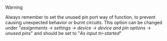 > [!WARNING]
> Always remember to set the unused pin port way of function, to prevent causing unexpected behavior or burnt circuits.
> This option can be changed under "_assignments -> settings -> device -> device and pin options -> unused pins_" and should be set to "_As input tri-started_"

